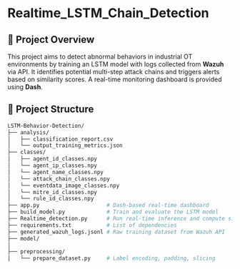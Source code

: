 # Realtime_LSTM_Chain_Detection

## 📌 Project Overview

This project aims to detect abnormal behaviors in industrial OT environments by training an LSTM model with logs collected from **Wazuh** via API. It identifies potential multi-step attack chains and triggers alerts based on similarity scores. A real-time monitoring dashboard is provided using **Dash**.

## 📂 Project Structure

```bash
LSTM-Behavior-Detection/
├── analysis/
│   ├── classification_report.csv
│   └── output_training_metrics.json
├── classes/
│   ├── agent_id_classes.npy
│   └── agent_ip_classes.npy
│   └── agent_name_classes.npy
│   └── attack_chain_classes.npy
│   └── eventdata_image_classes.npy
│   └── mitre_id_classes.npy
│   └── rule_id_classes.npy
├── app.py                     # Dash-based real-time dashboard
├── build_model.py             # Train and evaluate the LSTM model
├── Realtime_detection.py      # Run real-time inference and compute similarity
├── requirements.txt           # List of dependencies
├── generated_wazuh_logs.jsonl # Raw training dataset from Wazuh API
├── model/
│   
├── preprocessing/
│   └── prepare_dataset.py     # Label encoding, padding, slicing
